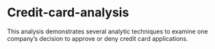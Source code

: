 # Credit-card-analysis
This analysis demonstrates several analytic techniques to examine one company’s decision to approve or deny credit card applications.
